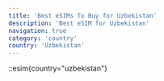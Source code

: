 ```yaml
---
title: 'Best eSIMs To Buy for Uzbekistan'
description: 'Best eSIM for Uzbekistan'
navigation: true
category: 'country'
country: 'Uzbekistan'
---
```


::esim{country="uzbekistan"}
